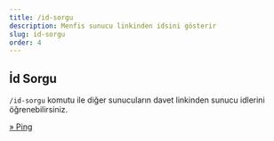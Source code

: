 ```yaml
---
title: /id-sorgu
description: Menfis sunucu linkinden idsini gösterir
slug: id-sorgu
order: 4
---
```


## İd Sorgu

`/id-sorgu` komutu ile diğer sunucuların davet linkinden sunucu idlerini öğrenebilirsiniz.


[» Ping](/docs/commands/ping)